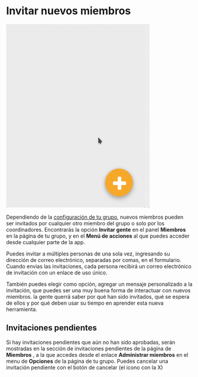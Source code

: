 # Invitar nuevos miembros

<img class="screenshot" alt="Action menu" src="action_menu.gif" />

Dependiendo de la [configuración de tu grupo](group_settings.html), nuevos miembros pueden ser invitados por cualquier otro miembro del grupo o solo por los coordinadores. Encontrarás la opción **Invitar gente** en el panel **Miembros** en la página de tu grupo, y en el **Menú de acciones** al que puedes acceder desde cualquier parte de la app. 

Puedes invitar a múltiples personas de una sola vez, ingresando su dirección de correo electrónico, separadas por comas, en el formulario. Cuando envias las invitaciones, cada persona recibirá un correo electrónico de invitación con un enlace de uso único.

También puedes elegir como opción, agregar un mensaje personalizado a la invitación, que puedes ser una muy buena forma de interactuar con nuevos miembros. la gente querrá saber por qué han sido invitados, qué se espera de ellos y por qué deben usar su tiempo en aprender esta nueva herramienta. 

## Invitaciones pendientes

Si hay invitaciones pendientes que aún no han sido aprobadas, serán mostradas en la sección de invitaciones pendientes de la página de **Miembros** , a la que accedes desde el enlace **Administrar miembros** en el menu de **Opciones** de la página de tu grupo. Puedes cancelar una invitación pendiente con el botón de cancelar (el icono con la X)
